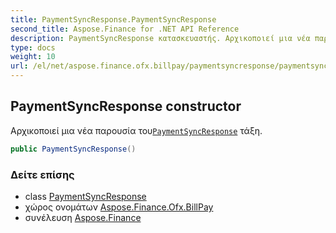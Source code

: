 ```yaml
---
title: PaymentSyncResponse.PaymentSyncResponse
second_title: Aspose.Finance for .NET API Reference
description: PaymentSyncResponse κατασκευαστής. Αρχικοποιεί μια νέα παρουσία τουPaymentSyncResponse τάξη.
type: docs
weight: 10
url: /el/net/aspose.finance.ofx.billpay/paymentsyncresponse/paymentsyncresponse/
---
```

## PaymentSyncResponse constructor

Αρχικοποιεί μια νέα παρουσία του[`PaymentSyncResponse`](../) τάξη.

```csharp
public PaymentSyncResponse()
```

### Δείτε επίσης

* class [PaymentSyncResponse](../)
* χώρος ονομάτων [Aspose.Finance.Ofx.BillPay](../../paymentsyncresponse/)
* συνέλευση [Aspose.Finance](../../../)


